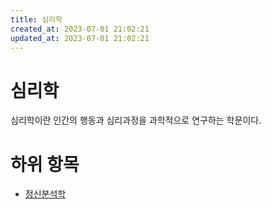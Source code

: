 ```yaml
---
title: 심리학
created_at: 2023-07-01 21:02:21
updated_at: 2023-07-01 21:02:21
---
```

# 심리학

심리학이란 인간의 행동과 심리과정을 과학적으로 연구하는 학문이다.

# 하위 항목

* [정신분석학](/ko/psychoanalysis)